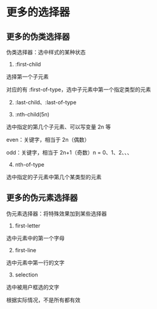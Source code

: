 # 更多的选择器

## 更多的伪类选择器

伪类选择器：选中样式的某种状态

1. :first-child

选择第一个子元素

对应的有 :first-of-type，选中子元素中第一个指定类型的元素

2. :last-child、:last-of-type

3. :nth-child(5n)

选中指定的第几个子元素、可以写变量 2n 等

even：关键字，相当于 2n（偶数）

odd：关键字，相当于 2n+1（奇数）n = 0、1、2、、、

4. nth-of-type

选中指定的子元素中第几个某类型的元素

## 更多的伪元素选择器

伪元素选择器：将特殊效果加到某些选择器

1. first-letter

选中元素中的第一个字母

2. first-line

选中元素中第一行的文字

3. selection

选中被用户框选的文字

根据实际情况，不是所有都有效

